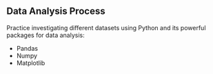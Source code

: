 ## Data Analysis Process 

Practice investigating different datasets using Python and its powerful packages for data analysis:

- Pandas
- Numpy
- Matplotlib
